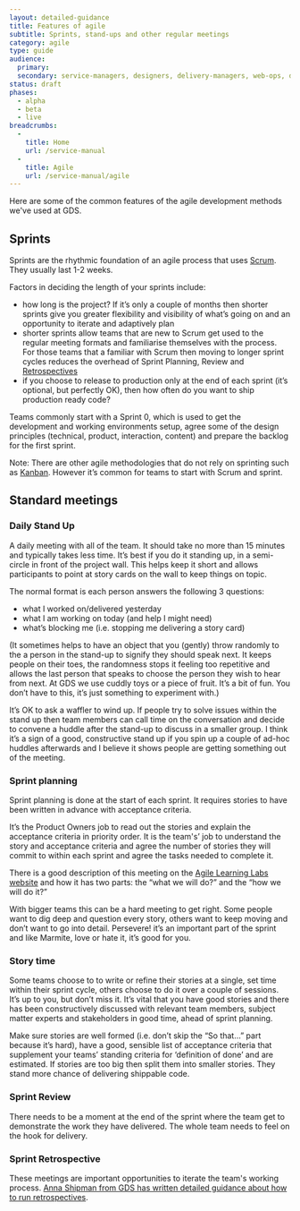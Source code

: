 ```yaml
---
layout: detailed-guidance
title: Features of agile
subtitle: Sprints, stand-ups and other regular meetings
category: agile
type: guide
audience:
  primary: 
  secondary: service-managers, designers, delivery-managers, web-ops, developers, tech-archs, performance-analysts, user-researchers, qa, content-designers
status: draft
phases:
  - alpha
  - beta
  - live
breadcrumbs:
  -
    title: Home
    url: /service-manual
  -
    title: Agile
    url: /service-manual/agile
---
```


Here are some of the common features of the agile development methods we've used at GDS.

## Sprints

Sprints are the rhythmic foundation of an agile process that uses [Scrum](http://en.wikipedia.org/wiki/Scrum_(development)). They usually last 1-2 weeks.

Factors in deciding the length of your sprints include:

* how long is the project? If it’s only a couple of months then shorter sprints give you greater flexibility and visibility of what’s going on and an opportunity to iterate and adaptively plan
* shorter sprints allow teams that are new to Scrum get used to the regular meeting formats and familiarise themselves with the process. For those teams that a familiar with Scrum then moving to longer sprint cycles reduces the overhead of Sprint Planning, Review and [Retrospectives](/service-manual/agile/running-retrospectives.html)
* if you choose to release to production only at the end of each sprint (it’s optional, but perfectly OK), then how often do you want to ship production ready code?

Teams commonly start with a Sprint 0, which is used to get the development and working environments setup, agree some of the design principles (technical, product, interaction, content) and prepare the backlog for the first sprint.

Note: There are other agile methodologies that do not rely on sprinting such as [Kanban](http://en.wikipedia.org/wiki/Kanban_(development)). However it’s common for teams to start with Scrum and sprint.

## Standard meetings

### Daily Stand Up

A daily meeting with all of the team. It should take no more than 15 minutes and typically takes less time. It’s best if you do it standing up, in a semi-circle in front of the project wall. This helps keep it short and allows participants to point at story cards on the wall to keep things on topic.

The normal format is each person answers the following 3 questions:

* what I worked on/delivered yesterday
* what I am working on today (and help I might need)
* what’s blocking me (i.e. stopping me delivering a story card)

(It sometimes helps to have an object that you (gently) throw randomly to the a person in the stand-up to signify they should speak next. It keeps people on their toes, the randomness stops it feeling too repetitive and allows the last person that speaks to choose the person they wish to hear from next. At GDS we use cuddly toys or a piece of fruit. It’s a bit of fun. You don’t have to this, it’s just something to experiment with.)

It’s OK to ask a waffler to wind up. If people try to solve issues within the stand up then team members can call time on the conversation and decide to convene a huddle after the stand-up to discuss in a smaller group. I think it’s a sign of a good, constructive stand up if you spin up a couple of ad-hoc huddles afterwards and I believe it shows people are getting something out of the meeting.

### Sprint planning

Sprint planning is done at the start of each sprint. It requires stories to have been written in advance with acceptance criteria.

It’s the Product Owners job to read out the stories and explain the acceptance criteria in priority order. It is the team's’ job to understand the story and acceptance criteria and agree the number of stories they will commit to within each sprint and agree the tasks needed to complete it.

There is a good description of this meeting on the [Agile Learning Labs website](http://www.agilelearninglabs.com/resources/scrum-introduction/) and how it has two parts: the “what we will do?” and the “how we will do it?”

With bigger teams this can be a hard meeting to get right. Some people want to dig deep and question every story, others want to keep moving and don’t want to go into detail. Persevere! it’s an important part of the sprint and like Marmite, love or hate it, it’s good for you.

### Story time

Some teams choose to to write or refine their stories at a single, set time within their sprint cycle, others choose to do it over a couple of sessions. It’s up to you, but don’t miss it. It’s vital that you have good stories and there has been constructively discussed with relevant team members, subject matter experts and stakeholders in good time, ahead of sprint planning.

Make sure stories are well formed (i.e. don’t skip the “So that...” part because it’s hard), have a good, sensible list of acceptance criteria that supplement your teams’ standing criteria for ‘definition of done’ and are estimated. If stories are too big then split them into smaller stories. They stand more chance of delivering shippable code.

### Sprint Review

There needs to be a moment at the end of the sprint where the team get to demonstrate the work they have delivered. The whole team needs to feel on the hook for delivery.

### Sprint Retrospective

These meetings are important opportunities to iterate the team's working process. [Anna Shipman from GDS has written detailed guidance about how to run retrospectives](/service-manual/agile/running-retrospectives.html).
